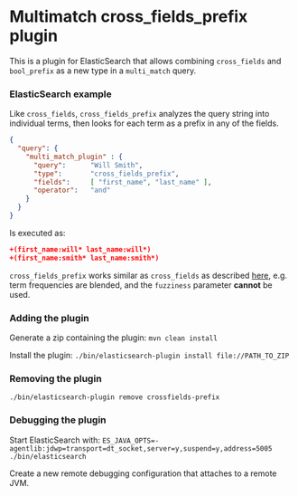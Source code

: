 # Multimatch cross_fields_prefix plugin

This is a plugin for ElasticSearch that allows combining `cross_fields` and `bool_prefix` as a new type in a `multi_match` query.

### ElasticSearch example

Like `cross_fields`, `cross_fields_prefix` analyzes the query
string into individual terms, then looks for each term as a prefix
in any of the fields.
```json
{
  "query": {
    "multi_match_plugin" : {
      "query":      "Will Smith",
      "type":       "cross_fields_prefix",
      "fields":     [ "first_name", "last_name" ],
      "operator":   "and"
    }
  }
} 
```

Is executed as:

```json
+(first_name:will* last_name:will*)
+(first_name:smith* last_name:smith*)
```

`cross_fields_prefix` works similar as `cross_fields` as described [here](https://www.elastic.co/guide/en/elasticsearch/reference/current/query-dsl-multi-match-query.html#type-cross-fields), 
e.g. term frequencies are blended, and the `fuzziness` parameter **cannot** be used.

### Adding the plugin

Generate a zip containing the plugin:
`mvn clean install`

Install the plugin: `./bin/elasticsearch-plugin install file://PATH_TO_ZIP`

### Removing the plugin

`./bin/elasticsearch-plugin remove crossfields-prefix`

### Debugging the plugin

Start ElasticSearch
with: `ES_JAVA_OPTS=-agentlib:jdwp=transport=dt_socket,server=y,suspend=y,address=5005 ./bin/elasticsearch`

Create a new remote debugging configuration that attaches to a remote JVM.
